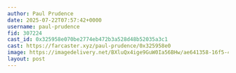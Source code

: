 ```yaml
---
author: Paul Prudence
date: 2025-07-22T07:57:42+0000
username: paul-prudence
fid: 307224
cast_id: 0x325958e070be2774eb472b3a528d48b52035a3c1
cast: https://farcaster.xyz/paul-prudence/0x325958e0
image: https://imagedelivery.net/BXluQx4ige9GuW0Ia56BHw/ae641358-16f5-48dd-d616-914512db1200/original
layout: post
---
```

  

<img src='https://imagedelivery.net/BXluQx4ige9GuW0Ia56BHw/ae641358-16f5-48dd-d616-914512db1200/original' alt='' referrerpolicy='no-referrer'/>